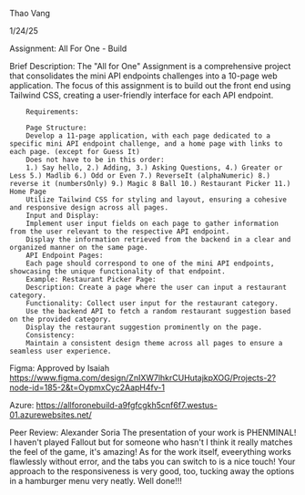 Thao Vang

1/24/25

Assignment: All For One - Build

Brief Description:
        The "All for One" Assignment is a comprehensive project that consolidates the mini API endpoints challenges into a 10-page web application. The focus of this assignment is to build out the front end using Tailwind CSS, creating a user-friendly interface for each API endpoint.


        Requirements:

        Page Structure:
        Develop a 11-page application, with each page dedicated to a specific mini API endpoint challenge, and a home page with links to each page. (except for Guess It)
        Does not have to be in this order:
        1.) Say hello, 2.) Adding, 3.) Asking Questions, 4.) Greater or Less 5.) Madlib 6.) Odd or Even 7.) ReverseIt (alphaNumeric) 8.) reverse it (numbersOnly) 9.) Magic 8 Ball 10.) Restaurant Picker 11.) Home Page
        Utilize Tailwind CSS for styling and layout, ensuring a cohesive and responsive design across all pages.
        Input and Display:
        Implement user input fields on each page to gather information from the user relevant to the respective API endpoint.
        Display the information retrieved from the backend in a clear and organized manner on the same page.
        API Endpoint Pages:
        Each page should correspond to one of the mini API endpoints, showcasing the unique functionality of that endpoint.
        Example: Restaurant Picker Page:
        Description: Create a page where the user can input a restaurant category.
        Functionality: Collect user input for the restaurant category.
        Use the backend API to fetch a random restaurant suggestion based on the provided category.
        Display the restaurant suggestion prominently on the page.
        Consistency:
        Maintain a consistent design theme across all pages to ensure a seamless user experience.

Figma:
Approved by Isaiah
https://www.figma.com/design/ZnIXW7lhkrCUHutajkpXOG/Projects-2?node-id=185-2&t=OypmxCyc2AapH4fv-1

Azure:
https://allforonebuild-a9fgfcgkh5cnf6f7.westus-01.azurewebsites.net/

Peer Review: Alexander Soria
The presentation of your work is PHENMINAL! I haven't played Fallout but for someone who hasn't I think it really matches the feel of the game, it's amazing! As for the work itself, eveerything works flawlessly without error, and the tabs you can switch to is a nice touch! Your approach to the responsiveness is very good, too, tucking away the options in a hamburger menu very neatly. Well done!!!





<!-- potential NavBar? 
        <div class="flex justify-between">
            <div class="mt-[20px] ml-[20px]">
                <i class="fa-solid fa-house fa-2xl " style="color: #00ff2c;"></i>
            </div>
            <div class="mt-[20px] mr-[20px]">
                <i class="fa-solid fa-arrow-right fa-2xl" style="color: #00ff2c;"></i>
            </div>
        </div>
        <div>
            <ul class="flex justify-evenly text-sm font-medium text-center text-[#00FF2C] border-b border-[#00FF2C] ">
                <li class="border-1 border-[#00FF2C] border-b-0">
                    <a href="" class="inline-block py-1.5 px-7 hover:bg-[rgb(0,255,44,0.3)]">Hello World</a>
                </li>
                <li class="border-1 border-[#00FF2C] border-b-0">
                    <a href="" class="inline-block py-1.5 px-7 hover:bg-[rgb(0,255,44,0.3)]">Asking Questions</a>
                </li>
                <li class="border-1 border-[#00FF2C] border-b-0">
                    <a href="" class="inline-block py-1.5 px-7 hover:bg-[rgb(0,255,44,0.3)]">Adding 2 Numbers</a>
                </li>
                <li class="border-1 border-[#00FF2C] border-b-0">
                    <a href="" class="inline-block py-1.5 px-7 hover:bg-[rgb(0,255,44,0.3)]">Odd Or Even</a>
                </li>
                <li class="border-1 border-[#00FF2C] border-b-0">
                    <a href="" class="inline-block py-1.5 px-7 hover:bg-[rgb(0,255,44,0.3)]">MadLib</a>
                </li>
            </ul>
        </div> 
-->
